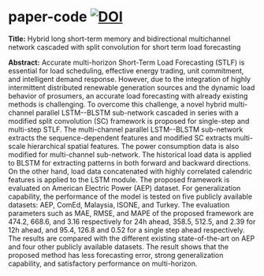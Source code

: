 # paper-code [![DOI](https://zenodo.org/badge/935591606.svg)](https://doi.org/10.5281/zenodo.14898663)
**Title:**
Hybrid long short-term memory and bidirectional multichannel network cascaded with split convolution for short term load forecasting

**Abstract:**
Accurate multi-horizon Short-Term Load Forecasting (STLF) is essential for load scheduling, effective energy trading, unit commitment, and intelligent demand response. However, due to the integration of highly intermittent distributed renewable generation sources and the dynamic load behavior of prosumers, an accurate load forecasting with already existing methods is challenging. To overcome this challenge, a novel hybrid multi-channel parallel LSTM--BLSTM sub-network cascaded in series with a modified split convolution (SC) framework is proposed for single-step and multi-step STLF. The multi-channel parallel LSTM--BLSTM sub-network extracts the sequence-dependent features and modified SC extracts multi-scale hierarchical spatial features. The power consumption data is also modified for multi-channel sub-network. The historical load data is applied to BLSTM for extracting patterns in both forward and backward directions. On the other hand, load data concatenated with highly correlated calendric features is applied to the LSTM module. The proposed framework is evaluated on American Electric Power (AEP) dataset. For generalization capability, the performance of the model is tested on five publicly available datasets: AEP, ComEd, Malaysia, ISONE, and Turkey. The evaluation parameters such as MAE, RMSE, and MAPE of the proposed framework are 474.2, 668.6, and 3.16 respectively for 24h ahead, 358.5, 512.5, and 2.39 for 12h ahead, and 95.4, 126.8 and 0.52 for a single step ahead respectively. The results are compared with the different existing state-of-the-art on AEP and four other publicly available datasets. The result shows that the proposed method has less forecasting error, strong generalization capability, and satisfactory performance on multi-horizon.
